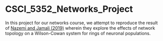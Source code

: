 # CSCI_5352_Networks_Project
In this project for our networks course, we attempt to reproduce the result of [Nazemi and Jamali (2019)](https://www.frontiersin.org/articles/10.3389/fncom.2018.00105/full) wherein they explore the effects of network topology on a Wilson-Cowan system for rings of neuronal populations.
